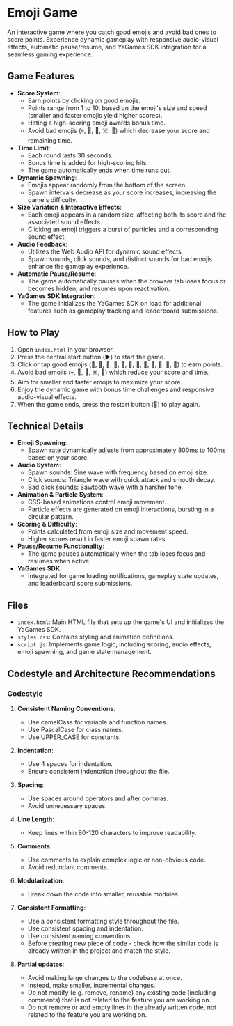 # Emoji Game

An interactive game where you catch good emojis and avoid bad ones to score points. Experience dynamic gameplay with responsive audio-visual effects, automatic pause/resume, and YaGames SDK integration for a seamless gaming experience.

## Game Features

- **Score System**:
  - Earn points by clicking on good emojis.
  - Points range from 1 to 10, based on the emoji's size and speed (smaller and faster emojis yield higher scores).
  - Hitting a high-scoring emoji awards bonus time.
  - Avoid bad emojis (💀, 🦠, 🤬, ☠️, 💩) which decrease your score and remaining time.
- **Time Limit**:
  - Each round lasts 30 seconds.
  - Bonus time is added for high-scoring hits.
  - The game automatically ends when time runs out.
- **Dynamic Spawning**:
  - Emojis appear randomly from the bottom of the screen.
  - Spawn intervals decrease as your score increases, increasing the game's difficulty.
- **Size Variation & Interactive Effects**:
  - Each emoji appears in a random size, affecting both its score and the associated sound effects.
  - Clicking an emoji triggers a burst of particles and a corresponding sound effect.
- **Audio Feedback**:
  - Utilizes the Web Audio API for dynamic sound effects.
  - Spawn sounds, click sounds, and distinct sounds for bad emojis enhance the gameplay experience.
- **Automatic Pause/Resume**:
  - The game automatically pauses when the browser tab loses focus or becomes hidden, and resumes upon reactivation.
- **YaGames SDK Integration**:
  - The game initializes the YaGames SDK on load for additional features such as gameplay tracking and leaderboard submissions.

## How to Play

1. Open `index.html` in your browser.
2. Press the central start button (▶️) to start the game.
3. Click or tap good emojis (🍋, 🍎, 🍊, 🍌, 🍉, 🍇, 🍓, 🥝, 🥭, 🍍, 🥑, 🍒) to earn points.
4. Avoid bad emojis (💀, 🦠, 🤬, ☠️, 💩) which reduce your score and time.
5. Aim for smaller and faster emojis to maximize your score.
6. Enjoy the dynamic game with bonus time challenges and responsive audio-visual effects.
7. When the game ends, press the restart button (🔄) to play again.

## Technical Details

- **Emoji Spawning**: 
  - Spawn rate dynamically adjusts from approximately 800ms to 100ms based on your score.
- **Audio System**:
  - Spawn sounds: Sine wave with frequency based on emoji size.
  - Click sounds: Triangle wave with quick attack and smooth decay.
  - Bad click sounds: Sawtooth wave with a harsher tone.
- **Animation & Particle System**:
  - CSS-based animations control emoji movement.
  - Particle effects are generated on emoji interactions, bursting in a circular pattern.
- **Scoring & Difficulty**:
  - Points calculated from emoji size and movement speed.
  - Higher scores result in faster emoji spawn rates.
- **Pause/Resume Functionality**:
  - The game pauses automatically when the tab loses focus and resumes when active.
- **YaGames SDK**:
  - Integrated for game loading notifications, gameplay state updates, and leaderboard score submissions.

## Files

- `index.html`: Main HTML file that sets up the game's UI and initializes the YaGames SDK.
- `styles.css`: Contains styling and animation definitions.
- `script.js`: Implements game logic, including scoring, audio effects, emoji spawning, and game state management.

## Codestyle and Architecture Recommendations

### Codestyle

1. **Consistent Naming Conventions**:
   - Use camelCase for variable and function names.
   - Use PascalCase for class names.
   - Use UPPER_CASE for constants.

2. **Indentation**:
   - Use 4 spaces for indentation.
   - Ensure consistent indentation throughout the file.

3. **Spacing**:
   - Use spaces around operators and after commas.
   - Avoid unnecessary spaces.

4. **Line Length**:
   - Keep lines within 80-120 characters to improve readability.

5. **Comments**:
   - Use comments to explain complex logic or non-obvious code.
   - Avoid redundant comments.

6. **Modularization**:
   - Break down the code into smaller, reusable modules.

7. **Consistent Formatting**:
   - Use a consistent formatting style throughout the file.
   - Use consistent spacing and indentation.
   - Use consistent naming conventions.
   - Before creating new piece of code - check how the similar code is already written in the project and match the style.

8. **Partial updates**:
   - Avoid making large changes to the codebase at once.
   - Instead, make smaller, incremental changes.
   - Do not modify (e.g. remove, rename) any existing code (including comments) that is not related to the feature you are working on.
   - Do not remove or add empty lines in the already written code, not related to the feature you are working on.
